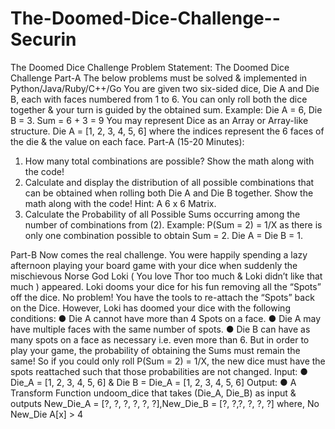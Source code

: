 # The-Doomed-Dice-Challenge--Securin
The Doomed Dice Challenge
Problem Statement: The Doomed Dice Challenge
Part-A
The below problems must be solved & implemented in Python/Java/Ruby/C++/Go
You are given two six-sided dice, Die A and Die B, each with faces numbered from 1 to 6.
You can only roll both the dice together & your turn is guided by the obtained sum.
Example: Die A = 6, Die B = 3. Sum = 6 + 3 = 9
You may represent Dice as an Array or Array-like structure.
Die A = [1, 2, 3, 4, 5, 6] where the indices represent the 6 faces of the die & the value on
each face.
Part-A (15-20 Minutes):
1. How many total combinations are possible? Show the math along with the code!
2. Calculate and display the distribution of all possible combinations that can be
obtained when rolling both Die A and Die B together. Show the math along with
the code!
Hint: A 6 x 6 Matrix.
3. Calculate the Probability of all Possible Sums occurring among the number of
combinations from (2).
Example: P(Sum = 2) = 1/X as there is only one combination possible to obtain
Sum = 2. Die A = Die B = 1.

Part-B
Now comes the real challenge. You were happily spending a lazy afternoon playing
your board game with your dice when suddenly the mischievous Norse God Loki ( You
love Thor too much & Loki didn’t like that much ) appeared.
Loki dooms your dice for his fun removing all the “Spots” off the dice.
No problem! You have the tools to re-attach the “Spots” back on the Dice.
However, Loki has doomed your dice with the following conditions:
● Die A cannot have more than 4 Spots on a face.
● Die A may have multiple faces with the same number of spots.
● Die B can have as many spots on a face as necessary i.e. even more than 6.
But in order to play your game, the probability of obtaining the Sums must remain the
same!
So if you could only roll P(Sum = 2) = 1/X, the new dice must have the spots reattached
such that those probabilities are not changed.
Input:
● Die_A = [1, 2, 3, 4, 5, 6] & Die B = Die_A = [1, 2, 3, 4, 5, 6]
Output:
● A Transform Function undoom_dice that takes (Die_A, Die_B) as input &
outputs New_Die_A = [?, ?, ?, ?, ?, ?],New_Die_B = [?, ?,?, ?, ?, ?] where,
 No New_Die A[x] > 4

